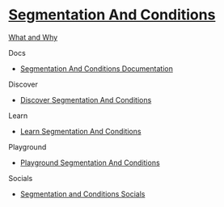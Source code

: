 # [Segmentation And Conditions]()

[What and Why]()

Docs

 - [Segmentation And Conditions Documentation](https://doc.sitecore.com/en/developers/90/sitecore-experience-platform/segmentation-engine.html)

Discover

 - [Discover Segmentation And Conditions]()

Learn

 - [Learn Segmentation And Conditions]()

Playground

 - [Playground Segmentation And Conditions]()
  
Socials

 - [Segmentation and Conditions Socials]()